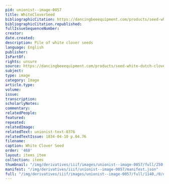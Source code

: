 ```yaml
---
pid: unionist--image-0057
title: WhiteCloverSeed
bibliographicCitation: https://dancingbeeequipment.com/products/seed-white-dutch-clover
bibliographicCitation.republished: 
fullIssueSequenceNumber: 
creator: 
date.created: 
description: Pile of white clover seeds
language: English
publisher: 
IsPartOf: 
rights: unsure
source: https://dancingbeeequipment.com/products/seed-white-dutch-clover
subject: 
type: image
category: Image
article.type: 
volume: 
issue: 
transcription: 
scholarlyNotes: 
commentary: 
relatedPeople: 
featured: 
repeated: 
relatedImage: 
relatedText: unionist-text-0376
relatedTextIssue: 1834-04-10 p.04.76
filename: 
caption: White Clover Seed
order: '468'
layout: items_item
collection: items
thumbnail: "/img/derivatives/iiif/images/unionist--image-0057/full/250,/0/default.jpg"
manifest: "/img/derivatives/iiif/unionist--image-0057/manifest.json"
full: "/img/derivatives/iiif/images/unionist--image-0057/full/1140,/0/default.jpg"
---
```

